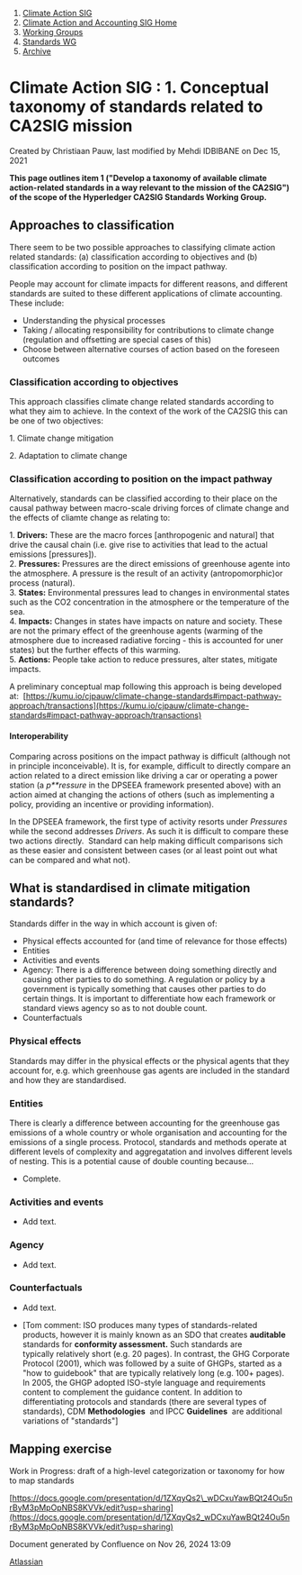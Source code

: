 1. [Climate Action SIG](index.html)
2. [Climate Action and Accounting SIG Home](Climate-Action-and-Accounting-SIG-Home_19005445.html)
3. [Working Groups](Working-Groups_19005701.html)
4. [Standards WG](Standards-WG_19005755.html)
5. [Archive](Archive_19005831.html)

# Climate Action SIG : 1. Conceptual taxonomy of standards related to CA2SIG mission

Created by Christiaan Pauw, last modified by Mehdi IDBIBANE on Dec 15, 2021

**This page outlines item 1 ("Develop a taxonomy of available climate action-related standards in a way relevant to the mission of the CA2SIG") of the scope of the Hyperledger CA2SIG Standards Working Group.**

## **Approaches to classification**

There seem to be two possible approaches to classifying climate action related standards: (a) classification according to objectives and (b) classification according to position on the impact pathway.

People may account for climate impacts for different reasons, and different standards are suited to these different applications of climate accounting. These include: 

- Understanding the physical processes
- Taking / allocating responsibility for contributions to climate change (regulation and offsetting are special cases of this)
- Choose between alternative courses of action based on the foreseen outcomes

### **Classification according to objectives**

This approach classifies climate change related standards according to what they aim to achieve. In the context of the work of the CA2SIG this can be one of two objectives:

1\. Climate change mitigation

2\. Adaptation to climate change

### **Classification according to position on the impact pathway**

Alternatively, standards can be classified according to their place on the causal pathway between macro-scale driving forces of climate change and the effects of cliamte change as relating to:

1\. **Drivers:** These are the macro forces \[anthropogenic and natural] that drive the causal chain (i.e. give rise to activities that lead to the actual emissions \[pressures]).  
2\. **Pressures:** Pressures are the direct emissions of greenhouse agente into the atmosphere. A pressure is the result of an activity (antropomorphic)or process (natural).   
3\. **States:** Environmental pressures lead to changes in environmental states such as the CO2 concentration in the atmosphere or the temperature of the sea.  
4\. **Impacts:** Changes in states have impacts on nature and society. These are not the primary effect of the greenhouse agents (warming of the atmosphere due to increased radiative forcing - this is accounted for uner states) but the further effects of this warming.   
5\. **Actions:** People take action to reduce pressures, alter states, mitigate impacts.

A preliminary conceptual map following this approach is being developed at:  [https://kumu.io/cjpauw/climate-change-standards#impact-pathway-approach/transactions](https://kumu.io/cjpauw/climate-change-standards#impact-pathway-approach/transactions)

#### Interoperability

Comparing across positions on the impact pathway is difficult (although not in principle inconceivable). It is, for example, difficult to directly compare an action related to a direct emission like driving a car or operating a power station (a *p**ressure* in the DPSEEA framework presented above) with an action aimed at changing the actions of others (such as implementing a policy, providing an incentive or providing information).

In the DPSEEA framework, the first type of activity resorts under *Pressures* while the second addresses *Drivers*. As such it is difficult to compare these two actions directly.  Standard can help making difficult comparisons sich as these easier and consistent between cases (or al least point out what can be compared and what not).  

## **What is standardised in climate mitigation standards?**

Standards differ in the way in which account is given of:

- Physical effects accounted for (and time of relevance for those effects)
- Entities
- Activities and events
- Agency: There is a difference between doing something directly and causing other parties to do something. A regulation or policy by a government is typically something that causes other parties to do certain things. It is important to differentiate how each framework or standard views agency so as to not double count.
- Counterfactuals

### **Physical effects**

Standards may differ in the physical effects or the physical agents that they account for, e.g. which greenhouse gas agents are included in the standard and how they are standardised.

### **Entities**

There is clearly a difference between accounting for the greenhouse gas emissions of a whole country or whole organisation and accounting for the emissions of a single process. Protocol, standards and methods operate at different levels of complexity and aggregatation and involves different levels of nesting. This is a potential cause of double counting because...

- Complete.

### Activities and events

- Add text.

### Agency

- Add text.

### Counterfactuals

- Add text.

<!--THE END-->

- \[Tom comment: ISO produces many types of standards-related products, however it is mainly known as an SDO that creates **auditable**  standards for **conformity assessment.** Such standards are typically relatively short (e.g. 20 pages). In contrast, the GHG Corporate Protocol (2001), which was followed by a suite of GHGPs, started as a "how to guidebook" that are typically relatively long (e.g. 100+ pages). In 2005, the GHGP adopted ISO-style language and requirements content to complement the guidance content. In addition to differentiating protocols and standards (there are several types of standards), CDM **Methodologies**  and IPCC **Guidelines**  are additional variations of "standards"]

## Mapping exercise

Work in Progress: draft of a high-level categorization or taxonomy for how to map standards

[https://docs.google.com/presentation/d/1ZXqyQs2\_wDCxuYawBQt24Ou5nrByM3pMpOpNBS8KVVk/edit?usp=sharing](https://docs.google.com/presentation/d/1ZXqyQs2_wDCxuYawBQt24Ou5nrByM3pMpOpNBS8KVVk/edit?usp=sharing)

Document generated by Confluence on Nov 26, 2024 13:09

[Atlassian](http://www.atlassian.com/)
